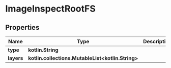 
# ImageInspectRootFS

## Properties
Name | Type | Description | Notes
------------ | ------------- | ------------- | -------------
**type** | **kotlin.String** |  | 
**layers** | **kotlin.collections.MutableList&lt;kotlin.String&gt;** |  |  [optional]




